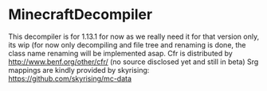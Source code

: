 # MinecraftDecompiler

This decompiler is for 1.13.1 for now as we really need it for that version only, its wip (for now only decompiling and file tree and renaming is done, the class name renaming will be implemented asap.
Cfr is distributed by http://www.benf.org/other/cfr/ (no source disclosed yet and still in beta)
Srg mappings are kindly provided by skyrising: https://github.com/skyrising/mc-data
